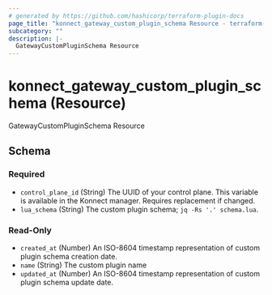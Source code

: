 ```yaml
---
# generated by https://github.com/hashicorp/terraform-plugin-docs
page_title: "konnect_gateway_custom_plugin_schema Resource - terraform-provider-konnect"
subcategory: ""
description: |-
  GatewayCustomPluginSchema Resource
---
```


# konnect_gateway_custom_plugin_schema (Resource)

GatewayCustomPluginSchema Resource



<!-- schema generated by tfplugindocs -->
## Schema

### Required

- `control_plane_id` (String) The UUID of your control plane. This variable is available in the Konnect manager. Requires replacement if changed.
- `lua_schema` (String) The custom plugin schema; `jq -Rs '.' schema.lua`.

### Read-Only

- `created_at` (Number) An ISO-8604 timestamp representation of custom plugin schema creation date.
- `name` (String) The custom plugin name
- `updated_at` (Number) An ISO-8604 timestamp representation of custom plugin schema update date.
